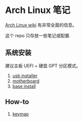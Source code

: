 # Arch Linux 笔记

[Arch Linux wiki](https://wiki.archlinux.org/) 有非常全面的信息。

这个 repo 只存放一些笔记或配置.

## 系统安装

建议主板 UEFI + 硬盘 GPT 分区模式。

1. [usb installer](./install/make-an-usb-installer.md)
2. [motherboard](./install/motherboard.md)
3. [base install](./install/base-install.md)

## How-to

1. [keymap](./how-to/keymap.md)
